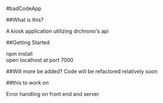 #badCodeApp

##What is this?

A kiosk application utilizing drchrono's api

##Getting Started

npm install <br />
open localhost at port 7000 <br />

##Will more be added?
Code will be refactored relatively soon

##this to work on

Error handling on front end and server